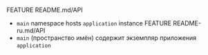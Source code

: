 FEATURE README.md/API
* `main` namespace hosts `application` instance
FEATURE README-ru.md/API
* `main` (пространство имён) содержит экземпляр приложения `application`
